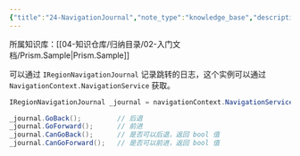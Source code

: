 ```yaml
---
{"title":"24-NavigationJournal","note_type":"knowledge_base","description":"跳转日志的记录","tags":["样例代码","Prism","WPF"],"create_time":"2024-07-29","update_time":"2025-02-19","dg-home":false,"dg-publish":true,"aliase":null,"root":"Prism.Sample","permalink":"/04-知识仓库/知识单元/02-入门文档/Prism.Sample/24-NavigationJournal/","dgPassFrontmatter":true,"noteIcon":"","created":"2024-07-29","updated":"2025-02-19"}
---
```



所属知识库：[[04-知识仓库/归纳目录/02-入门文档/Prism.Sample\|Prism.Sample]]

可以通过 `IRegionNavigationJournal` 记录跳转的日志，这个实例可以通过 `NavigationContext.NavigationService` 获取。

```csharp
IRegionNavigationJournal _journal = navigationContext.NavigationService.Journal;
```

```csharp
_journal.GoBack();         // 后退
_journal.GoForward();      // 前进
_journal.CanGoBack();      // 是否可以后退，返回 bool 值
_journal.CanGoForward();   // 是否可以前进，返回 bool 值
```
